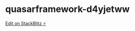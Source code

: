 # quasarframework-d4yjetww

[Edit on StackBlitz ⚡️](https://stackblitz.com/edit/quasarframework-d4yjet)
